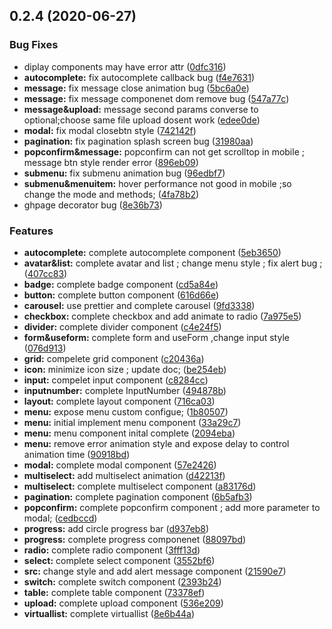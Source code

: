 ## 0.2.4 (2020-06-27)


### Bug Fixes

* diplay components may have error attr ([0dfc316](https://github.com/yehuozhili/bigbear-ui/commit/0dfc316a0d4da2b42ba9487622cb537242c2ae4b))
* **autocomplete:** fix autocomplete callback bug ([f4e7631](https://github.com/yehuozhili/bigbear-ui/commit/f4e76311cfb3bdf3ef012b7d0a16f5e3f6c4bc79))
* **message:** fix message close animation bug ([5bc6a0e](https://github.com/yehuozhili/bigbear-ui/commit/5bc6a0e783aca534d1ddbc3d2b52d52377dc54f2))
* **message:** fix message componenet dom remove bug ([547a77c](https://github.com/yehuozhili/bigbear-ui/commit/547a77cc5c0bc9df9fae5ebc354847472ac45f34))
* **message&upload:** message second params converse to optional;choose same file upload dosent work ([edee0de](https://github.com/yehuozhili/bigbear-ui/commit/edee0de26748e2ffbd167f8f5cc7f398a3c761eb))
* **modal:** fix modal closebtn style ([742142f](https://github.com/yehuozhili/bigbear-ui/commit/742142f0e1a25f54f272b78951035a3d3af5692d))
* **pagination:** fix pagination splash screen bug ([31980aa](https://github.com/yehuozhili/bigbear-ui/commit/31980aaf84cabf91e98dab10c3b9cb4916ff74d1))
* **popconfirm&message:** popconfirm can not get scrolltop in mobile ; message btn style render error ([896eb09](https://github.com/yehuozhili/bigbear-ui/commit/896eb0933eeffa08ba98e5c1192b866895f27cd3))
* **submenu:** fix submenu animation bug ([96edbf7](https://github.com/yehuozhili/bigbear-ui/commit/96edbf78f2babdc7199a6de8f5c4a1ddbac4c2d5))
* **submenu&menuitem:** hover performance not good in mobile ;so change the mode and methods; ([4fa78b2](https://github.com/yehuozhili/bigbear-ui/commit/4fa78b24fe0111d4ea79f16220c317c471308ecc))
* ghpage decorator bug ([8e36b73](https://github.com/yehuozhili/bigbear-ui/commit/8e36b7308635b7a4bf9278b7996b9cab8279b1fe))


### Features

* **autocomplete:** complete autocomplete component ([5eb3650](https://github.com/yehuozhili/bigbear-ui/commit/5eb36500c4bed975dc73fba0c144675afaa0328a))
* **avatar&list:** complete avatar and list ; change menu style ; fix alert bug ; ([407cc83](https://github.com/yehuozhili/bigbear-ui/commit/407cc830d62a6a710493f53d58e7ca93264faf16))
* **badge:** complete badge component ([cd5a84e](https://github.com/yehuozhili/bigbear-ui/commit/cd5a84eb6df426e1a8cb0fd499bbccc12b25648f))
* **button:** complete button component ([616d66e](https://github.com/yehuozhili/bigbear-ui/commit/616d66e66751d0a5a403f5ec93a377cee63fb8b2))
* **carousel:** use prettier and complete carousel ([9fd3338](https://github.com/yehuozhili/bigbear-ui/commit/9fd3338d0c1b430e29c8bf0c5ace3953c28d05c3))
* **checkbox:** complete checkbox and add animate to radio ([7a975e5](https://github.com/yehuozhili/bigbear-ui/commit/7a975e520de9b01c10ece3d967328ee3c4f76f8a))
* **divider:** complete divider component ([c4e24f5](https://github.com/yehuozhili/bigbear-ui/commit/c4e24f586f1e5e781f48515eb7c31e8859d49466))
* **form&useform:** complete form and useForm ,change input style ([076d913](https://github.com/yehuozhili/bigbear-ui/commit/076d9136290521fa45f40c283fe38e92f72190de))
* **grid:** compelete grid component ([c20436a](https://github.com/yehuozhili/bigbear-ui/commit/c20436a549e2dbe8a35a04c81035e2d6b4ab07b2))
* **icon:** minimize icon size ; update doc; ([be254eb](https://github.com/yehuozhili/bigbear-ui/commit/be254eb199ea2519ad1a3b2bc66c9e752ec23c16))
* **input:** compelet input component ([c8284cc](https://github.com/yehuozhili/bigbear-ui/commit/c8284cc6138aa882fd4873674dfb3616b6b7b791))
* **inputnumber:** complete InputNumber ([494878b](https://github.com/yehuozhili/bigbear-ui/commit/494878b210ad221a930a30dd099a7e1261996499))
* **layout:** complete layout component ([716ca03](https://github.com/yehuozhili/bigbear-ui/commit/716ca03ed50d5ad965835bfacb4e6609c5212b14))
* **menu:** expose menu custom configue; ([1b80507](https://github.com/yehuozhili/bigbear-ui/commit/1b80507ef3b10c71af6136b4b1d09138a9183e29))
* **menu:** initial implement menu component ([33a29c7](https://github.com/yehuozhili/bigbear-ui/commit/33a29c77471183a3fcb14ddf742e351576c8d3b0))
* **menu:** menu component inital complete ([2094eba](https://github.com/yehuozhili/bigbear-ui/commit/2094eba806ead1cb7ea03b8f9aaef9163fe9c0a4))
* **menu:** remove error animation style and expose delay to control animation time ([90918bd](https://github.com/yehuozhili/bigbear-ui/commit/90918bd5984db49baff5798ac58a1304f83fe898))
* **modal:** complete modal component ([57e2426](https://github.com/yehuozhili/bigbear-ui/commit/57e2426c8bb444c40a3e95f8ce3da3c5f8c2f00d))
* **multiselect:** add multiselect animation ([d42213f](https://github.com/yehuozhili/bigbear-ui/commit/d42213ff5fa5dbfe3249a766105fbb42536337e5))
* **multiselect:** complete multiselect component ([a83176d](https://github.com/yehuozhili/bigbear-ui/commit/a83176df79926f979e47ebe4bb578b2360bbee14))
* **pagination:** complete pagination component ([6b5afb3](https://github.com/yehuozhili/bigbear-ui/commit/6b5afb36c9a905adc41cb90c7822ac71a9dc2480))
* **popconfirm:** complete popconfirm component ; add more parameter to modal; ([cedbccd](https://github.com/yehuozhili/bigbear-ui/commit/cedbccdeb2c9294d7de55050ff33a891380046d1))
* **progress:** add circle progress bar ([d937eb8](https://github.com/yehuozhili/bigbear-ui/commit/d937eb81d8cae67993f4ec96826394b50949bca2))
* **progress:** complete progress componenet ([88097bd](https://github.com/yehuozhili/bigbear-ui/commit/88097bd01328917fc8b70b78e38a429525de1baa))
* **radio:** complete radio component ([3fff13d](https://github.com/yehuozhili/bigbear-ui/commit/3fff13d5723327e28b785ed51855abfa05e2eccb))
* **select:** complete select component ([3552bf6](https://github.com/yehuozhili/bigbear-ui/commit/3552bf63a9afff5d78d55f8824ba546e64508b57))
* **src:** change style and add alert message component ([21590e7](https://github.com/yehuozhili/bigbear-ui/commit/21590e7ea989c9c2f685a791dcfc26b3cd0239f2))
* **switch:** complete switch component ([2393b24](https://github.com/yehuozhili/bigbear-ui/commit/2393b242efb6c3b769d8c9e70d9071c946b8cf3e))
* **table:** complete table component ([73378ef](https://github.com/yehuozhili/bigbear-ui/commit/73378ef5a08a5735b4f53749e9a45c7fc804baa9))
* **upload:** complete upload component ([536e209](https://github.com/yehuozhili/bigbear-ui/commit/536e2097d8b8a0c92b72e2ecb2839041243491e6))
* **virtuallist:** complete virtuallist ([8e6b44a](https://github.com/yehuozhili/bigbear-ui/commit/8e6b44a0b9d2ed3d6478d8da6a93f843dc1439c5))




